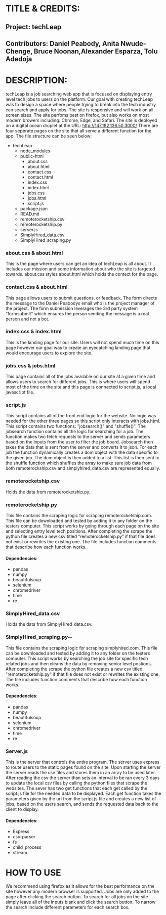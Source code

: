 # TITLE & CREDITS:
## Project: techLeap

## Contributors: Daniel Peabody, Anita Nwude-Chenge, Bruce Noonan,Alexander Esparza, Tolu Adedoja

# DESCRIPTION:
techLeap is a job searching web app that is focused on displaying entry level tech jobs to users on the platform.
Our goal with creating techLeap was to design a space where people trying to break into the tech industry can search
and apply for jobs. The site is responsive and will work on all screen sizes. The site perfoms best on firefox, but 
also works on most modern browers including: Chrome, Edge, and Safari. The site is deployed on a digital ocean droplet
at the URL: http://147.182.136.50:3000/  There are four seperate pages on the site that all serve a different function 
for the app. The file structure can be seen below:
- techLeap
    - node_modules
    - public-html
        - about.css
        - about.html
        - contact.css
        - contact.html
        - index.css
        - index.html
        - jobs.css
        - jobs.html
        - script.js
    - package.json
    - READ.md
    - remoterocketship.csv
    - remoterocketship.py
    - server.js
    - SimplyHired_data.csv
    - SimplyHired_scraping.py

### about.css & about.html
This is the page where users can get an idea of techLeap is all about. It includes our mission 
and some information about who the site is targeted towards. about.css styles about.html which 
holds the contect for the page.

### contact.css & about.html
This page allows users to submit questions, or feedback. The form directs the message to the 
Daniel Peabodys email who is the project manager of the project. The form submission leverages
the 3rd party system "formsubmit" which ensures the person sending the message is a real person
and not a bot. 

### index.css & index.html
This is the landing page for our site. Users will not spend much time on this page however
our goal was to create an eyecatching landing page that would encourage users to explore the site.

### jobs.css & jobs.html
This page contains all of the jobs available on our site at a given time and allows users to search for 
different jobs. This is where users will spend most of the time on the site and this page is connected to 
script.js, a local javascript file. 

### script.js
This script contains all of the front end logic for the website. No logic was needed for the other three pages
so this script only interacts with jobs.html. This script contains two functions: "jobsearch()" and "shuffle()".
The jobsearch function contains all the logic for searching for a job. The function makes two fetch requests to the 
server and sends parameters based on the inputs from the user to filter the job board. Jobsearch then takes the data
that is sent from the server and converts it to json. For each job the function dynamically creates a dom object with
the data specific to the given job. The dom object is then added to a list. This list is then sent to the shuffle 
function which shuffles the array to make sure job data from both remoterockship.csv and simplyhired_data.csv are 
represented equally. 

### remoterocketship.csv
Holds the data from remoterocketship.py.

### remoterocketship.py
This file contains the scraping logic for scraping remoterocketship.com. This file can be downloaded and tested 
by adding it to any folder on the testers computer. This script works by going through each page on the site
and selecting entry level tech positions. After completing the scrape the python file creates a new csv titled
"remoterocketship.py" if that file does not exist or rewrites the existing one. The file includes function 
comments that describe how each function works. 
#### Dependencies:
- pandas
- numpy
- beautifulsoup
- selenium
- chromedriver
- time
- re

### SimplyHired_data.csv
Holds the data from SimplyHired_data.csv.

### SimplyHired_scraping.py--
This file contains the scraping logic for scraping simplyhired.com. This file can be downloaded and tested 
by adding it to any folder on the testers computer. This script works by  searching the job site for specific tech related jobs 
and then cleans the data by removing senior level postions.  After completing the scrape the python file creates a new 
csv titled "remoterocketship.py" if that file does not exist or rewrites the existing one. The file includes function 
comments that describe how each function works.
#### Dependencies:
- pandas
- numpy
- beautifulsoup
- selenium
- chromedriver
- time
- re

### Server.js
This is the server that controls the entire program. The server uses express to route users to the static pages found 
on the site. Upon starting the server the server reads the csv files and stores them in an array to be used later. After 
reading the csv the server than sets an interval to be ran every 3 days to update the local csv files by calling the 
python files that scrape the websites. The sever has two get functions that each get called by the script.js file 
for the needed data to be displayed. Each get function takes the parameters given by the url from the script.js file
and creates a new list of jobs, based on the users search, and sends the requested data back to the client to display.
#### Dependencies:
- Express
- csv-parser
- fs
- child_process
- stream

# HOW TO USE
We recommend using firefox as it allows for the best performance on the site however any modern browser is supported. 
Jobs are only added to the page after clicking the search button. To search for all jobs on the site simply leave 
all of the inputs blank and click the search button. To narrow the search include different parameters for each 
search box.  

